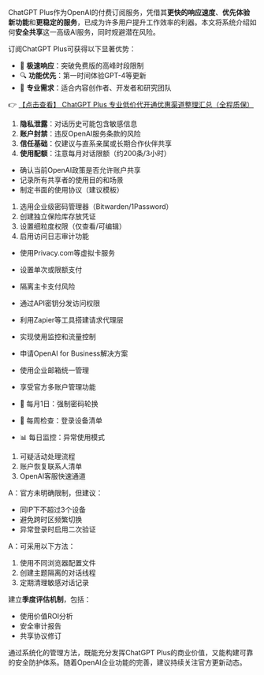 
ChatGPT Plus作为OpenAI的付费订阅服务，凭借其**更快的响应速度**、**优先体验新功能**和**更稳定的服务**，已成为许多用户提升工作效率的利器。本文将系统介绍如何**安全共享**这一高级AI服务，同时规避潜在风险。


订阅ChatGPT Plus可获得以下显著优势：
- 🚀 **极速响应**：突破免费版的高峰时段限制
- 🔍 **功能优先**：第一时间体验GPT-4等更新
- 💼 **专业需求**：适合内容创作者、开发者和研究团队

👉 [【点击查看】 ChatGPT Plus 专业低价代开通优惠渠道整理汇总（全程质保）](https://bit.ly/DaiKai)


1. **隐私泄露**：对话历史可能包含敏感信息
2. **账户封禁**：违反OpenAI服务条款的风险
3. **信任基础**：仅建议与直系亲属或长期合作伙伴共享
4. **使用配额**：注意每月对话限额（约200条/3小时）

- 确认当前OpenAI政策是否允许账户共享
- 记录所有共享者的使用目的和场景
- 制定书面的使用协议（建议模板）


1. 选用企业级密码管理器（Bitwarden/1Password）
2. 创建独立保险库存放凭证
3. 设置细粒度权限（仅查看/可编辑）
4. 启用访问日志审计功能

- 使用Privacy.com等虚拟卡服务
- 设置单次或限额支付
- 隔离主卡支付风险

- 通过API密钥分发访问权限
- 利用Zapier等工具搭建请求代理层
- 实现使用监控和流量控制

- 申请OpenAI for Business解决方案
- 使用企业邮箱统一管理
- 享受官方多账户管理功能


- 🔄 每月1日：强制密码轮换
- 🔐 每周检查：登录设备清单
- 📊 每日监控：异常使用模式

1. 可疑活动处理流程
2. 账户恢复联系人清单
3. OpenAI客服快速通道


A：官方未明确限制，但建议：
- 同IP下不超过3个设备
- 避免跨时区频繁切换
- 异常登录时启用二次验证

A：可采用以下方法：
1. 使用不同浏览器配置文件
2. 创建主题隔离的对话线程
3. 定期清理敏感对话记录


建立**季度评估机制**，包括：
- 使用价值ROI分析
- 安全审计报告
- 共享协议修订

通过系统化的管理方法，既能充分发挥ChatGPT Plus的商业价值，又能构建可靠的安全防护体系。随着OpenAI企业功能的完善，建议持续关注官方更新动态。
